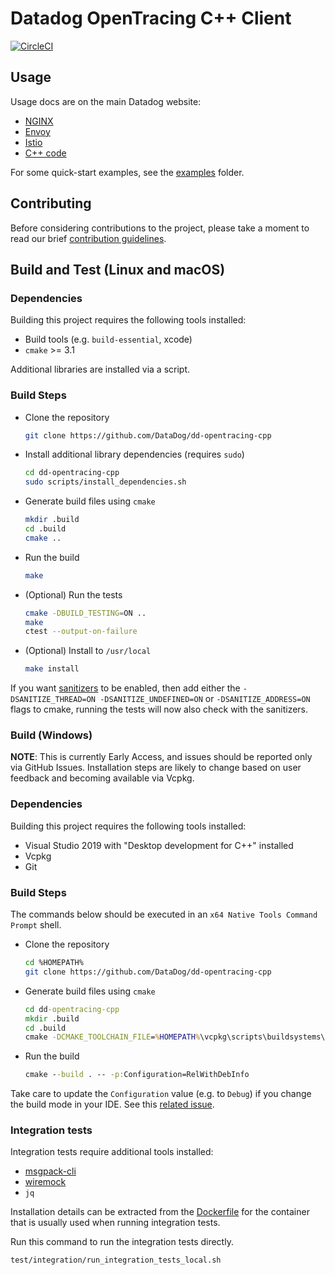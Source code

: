 # Datadog OpenTracing C++ Client

[![CircleCI](https://circleci.com/gh/DataDog/dd-opentracing-cpp/tree/master.svg?style=svg)](https://app.circleci.com/pipelines/github/DataDog/dd-opentracing-cpp?branch=master)

## Usage

Usage docs are on the main Datadog website:

* [NGINX](https://docs.datadoghq.com/tracing/setup/nginx/)
* [Envoy](https://docs.datadoghq.com/tracing/setup/envoy/)
* [Istio](https://docs.datadoghq.com/tracing/setup/istio/)
* [C++ code](https://docs.datadoghq.com/tracing/setup/cpp/)

For some quick-start examples, see the [examples](examples/) folder.

## Contributing

Before considering contributions to the project, please take a moment to read our brief [contribution guidelines](CONTRIBUTING.md).

## Build and Test (Linux and macOS)

### Dependencies

Building this project requires the following tools installed:

- Build tools (e.g. `build-essential`, xcode)
- `cmake` >= 3.1

Additional libraries are installed via a script.

### Build Steps

- Clone the repository
    ```sh
    git clone https://github.com/DataDog/dd-opentracing-cpp
    ```
- Install additional library dependencies (requires `sudo`)
    ```sh
    cd dd-opentracing-cpp
    sudo scripts/install_dependencies.sh
    ```
- Generate build files using `cmake`
    ```sh
    mkdir .build
    cd .build
    cmake ..
    ```
- Run the build
    ```sh
    make
    ```
- (Optional) Run the tests
    ```sh
    cmake -DBUILD_TESTING=ON ..
    make
    ctest --output-on-failure
    ```
- (Optional) Install to `/usr/local`
    ```sh
    make install
    ```

If you want [sanitizers](https://github.com/google/sanitizers) to be enabled, then add either the `-DSANITIZE_THREAD=ON -DSANITIZE_UNDEFINED=ON` or `-DSANITIZE_ADDRESS=ON` flags to cmake, running the tests will now also check with the sanitizers.

### Build (Windows)

**NOTE**: This is currently Early Access, and issues should be reported only via GitHub Issues. Installation steps are likely to change based on user feedback and becoming available via Vcpkg.

### Dependencies

Building this project requires the following tools installed:

- Visual Studio 2019 with "Desktop development for C++" installed
- Vcpkg
- Git

### Build Steps

The commands below should be executed in an `x64 Native Tools Command Prompt` shell.

- Clone the repository
    ```sh
    cd %HOMEPATH%
    git clone https://github.com/DataDog/dd-opentracing-cpp
    ```
- Generate build files using `cmake`
    ```bat
    cd dd-opentracing-cpp
    mkdir .build
    cd .build
    cmake -DCMAKE_TOOLCHAIN_FILE=%HOMEPATH%\vcpkg\scripts\buildsystems\vcpkg.cmake ..
    ```
- Run the build
    ```bat
    cmake --build . -- -p:Configuration=RelWithDebInfo
    ```

Take care to update the `Configuration` value (e.g. to `Debug`) if you change
the build mode in your IDE.  See this [related issue][1].

### Integration tests

Integration tests require additional tools installed:

- [msgpack-cli](https://github.com/jakm/msgpack-cli)
- [wiremock](https://github.com/tomakehurst/wiremock)
- `jq`

Installation details can be extracted from the [Dockerfile](https://github.com/DataDog/docker-library/blob/master/dd-opentracing-cpp/test/0.3.1/Dockerfile#L7-L14) for the container that is usually used when running integration tests.

Run this command to run the integration tests directly.

```sh
test/integration/run_integration_tests_local.sh
```

[1]: https://github.com/DataDog/dd-opentracing-cpp/issues/170
